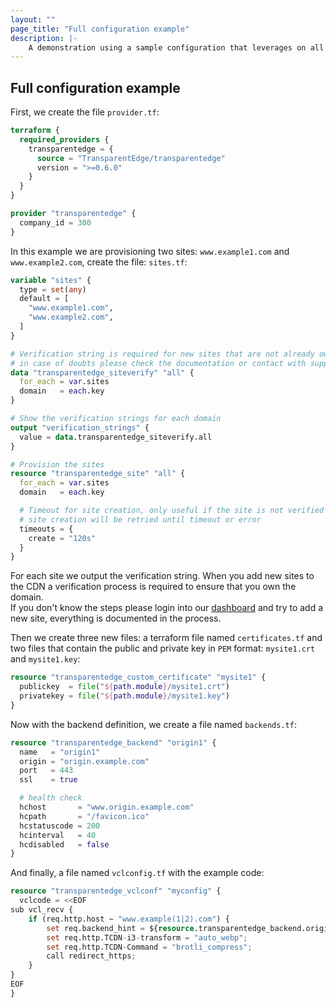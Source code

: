 ```yaml
---
layout: ""
page_title: "Full configuration example"
description: |-
    A demonstration using a sample configuration that leverages on all the resources from this provider.
---
```


## Full configuration example

First, we create the file `provider.tf`:  

```terraform
terraform {
  required_providers {
    transparentedge = {
      source = "TransparentEdge/transparentedge"
      version = ">=0.6.0"
    }
  }
}

provider "transparentedge" {
  company_id = 300
}
```

In this example we are provisioning two sites: `www.example1.com` and `www.example2.com`, create the file: `sites.tf`:  

```terraform
variable "sites" {
  type = set(any)
  default = [
    "www.example1.com",
    "www.example2.com",
  ]
}

# Verification string is required for new sites that are not already owned
# in case of doubts please check the documentation or contact with support
data "transparentedge_siteverify" "all" {
  for_each = var.sites
  domain   = each.key
}

# Show the verification strings for each domain
output "verification_strings" {
  value = data.transparentedge_siteverify.all
}

# Provision the sites
resource "transparentedge_site" "all" {
  for_each = var.sites
  domain   = each.key

  # Timeout for site creation, only useful if the site is not verified
  # site creation will be retried until timeout or error
  timeouts = {
    create = "120s"
  }
}
```

For each site we output the verification string. When you add new sites to the CDN a verification process is required to ensure that you own the domain.   
If you don't know the steps please login into our [dashboard](https://dashboard.transparentcdn.com/) and try to add a new site, everything is documented in the process.  

Then we create three new files: a terraform file named `certificates.tf` and two files that contain the public and private key in `PEM` format: `mysite1.crt` and `mysite1.key`:  

```terraform
resource "transparentedge_custom_certificate" "mysite1" {
  publickey  = file("${path.module}/mysite1.crt")
  privatekey = file("${path.module}/mysite1.key")
}
```

Now with the backend definition, we create a file named `backends.tf`:  

```terraform
resource "transparentedge_backend" "origin1" {
  name   = "origin1"
  origin = "origin.example.com"
  port   = 443
  ssl    = true

  # health check
  hchost       = "www.origin.example.com"
  hcpath       = "/favicon.ico"
  hcstatuscode = 200
  hcinterval   = 40
  hcdisabled   = false
}
```

And finally, a file named `vclconfig.tf` with the example code:  

```terraform
resource "transparentedge_vclconf" "myconfig" {
  vclcode = <<EOF
sub vcl_recv {
    if (req.http.host ~ "www.example(1|2).com") {
        set req.backend_hint = ${resource.transparentedge_backend.origin1.vclname}.backend();
        set req.http.TCDN-i3-transform = "auto_webp";
        set req.http.TCDN-Command = "brotli_compress";
        call redirect_https;
    }
}
EOF
}
```

